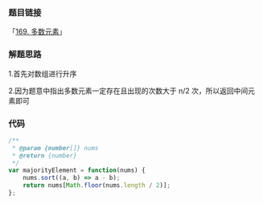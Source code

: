 ### 题目链接

「[169. 多数元素](https://leetcode-cn.com/problems/majority-element/)」

### 解题思路

1.首先对数组进行升序

2.因为题意中指出多数元素一定存在且出现的次数大于 n/2 次，所以返回中间元素即可

### 代码

```javascript
/**
 * @param {number[]} nums
 * @return {number}
 */
var majorityElement = function(nums) {
    nums.sort((a, b) => a - b);
    return nums[Math.floor(nums.length / 2)];
};
```

